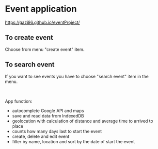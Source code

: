 # Event application
https://gazi96.github.io/eventProject/

## To create event 
Choose from menu "create event" item. 

## To search event
If you want to see events you have to choose "search event" item in the menu.

<br><br>
App function:
- autocomplete Google API and maps
- save and read data from IndexedDB
- geolocation with calculation of distance and average time to arrived to place
- counts how many days last to start the event
- create, delete and edit event
- filter by name, location and sort by the date of start the event
